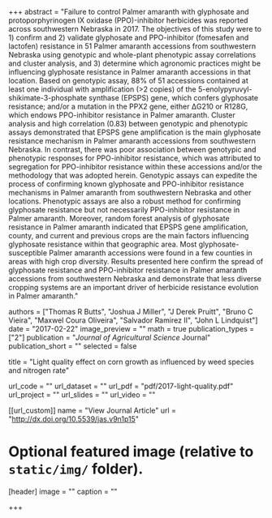 +++
abstract = "Failure to control Palmer amaranth with glyphosate and protoporphyrinogen IX oxidase (PPO)-inhibitor herbicides was reported across southwestern Nebraska in 2017. The objectives of this study were to 1) confirm and 2) validate glyphosate and PPO-inhibitor (fomesafen and lactofen) resistance in 51 Palmer amaranth accessions from southwestern Nebraska using genotypic and whole-plant phenotypic assay correlations and cluster analysis, and 3) determine which agronomic practices might be influencing glyphosate resistance in Palmer amaranth accessions in that location. Based on genotypic assay, 88% of 51 accessions contained at least one individual with amplification (>2 copies) of the 5-enolypyruvyl-shikimate-3-phosphate synthase (EPSPS) gene, which confers glyphosate resistance; and/or a mutation in the PPX2 gene, either ΔG210 or R128G, which endows PPO-inhibitor resistance in Palmer amaranth. Cluster analysis and high correlation (0.83) between genotypic and phenotypic assays demonstrated that EPSPS gene amplification is the main glyphosate resistance mechanism in Palmer amaranth accessions from southwestern Nebraska. In contrast, there was poor association between genotypic and phenotypic responses for PPO-inhibitor resistance, which was attributed to segregation for PPO-inhibitor resistance within these accessions and/or the methodology that was adopted herein. Genotypic assays can expedite the process of confirming known glyphosate and PPO-inhibitor resistance mechanisms in Palmer amaranth from southwestern Nebraska and other locations. Phenotypic assays are also a robust method for confirming glyphosate resistance but not necessarily PPO-inhibitor resistance in Palmer amaranth. Moreover, random forest analysis of glyphosate resistance in Palmer amaranth indicated that EPSPS gene amplification, county, and current and previous crops are the main factors influencing glyphosate resistance within that geographic area. Most glyphosate-susceptible Palmer amaranth accessions were found in a few counties in areas with high crop diversity. Results presented here confirm the spread of glyphosate resistance and PPO-inhibitor resistance in Palmer amaranth accessions from southwestern Nebraska and demonstrate that less diverse cropping systems are an important driver of herbicide resistance evolution in Palmer amaranth."

authors = ["Thomas R Butts", "Joshua J Miller", "J Derek Pruitt", "Bruno C Vieira", "Maxwel Coura Oliveira", "Salvador Ramirez II", "John L Lindquist"]
date = "2017-02-22"
image_preview = ""
math = true
publication_types = ["2"]
publication = "*Journal of Agricultural Science* Journal"
publication_short = ""
selected = false

title = "Light quality effect on corn growth as influenced by weed species and nitrogen rate"

url_code = ""
url_dataset = ""
url_pdf = "pdf/2017-light-quality.pdf"
url_project = ""
url_slides = ""
url_video = ""

[[url_custom]]
name = "View Journal Article"
url = "http://dx.doi.org/10.5539/jas.v9n1p15"

# Optional featured image (relative to `static/img/` folder).
[header]
image = ""
caption = ""

+++
